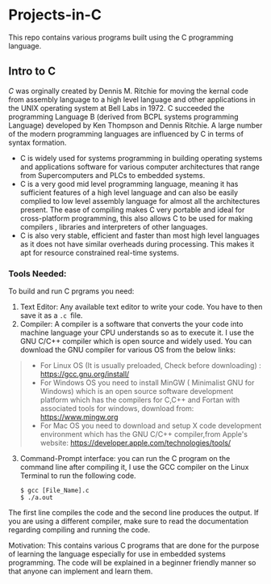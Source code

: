 # Projects-in-C
 This repo contains various programs built using the C programming language.


## Intro to C


*C*  was orginally created by Dennis M. Ritchie for moving the kernal code from assembly language to a high level language and other applications in the UNIX operating system at Bell Labs in 1972. C succeeded the programming Language B (derived from BCPL systems programming Language) developed by Ken Thompson and Dennis Ritchie. A large number of the modern programming languages are influenced by C in terms of syntax formation.

* C is widely used for systems programming in building operating systems and applications software for various computer architectures that range from Supercomputers and PLCs to   embedded systems. 
* C is a very good mid level programming language, meaning it has sufficient features of a high level language and can also be easily complied to low level assembly language for almost all the architectures present. The ease of compiling makes C very portable and ideal for cross-platform programming, this also allows C to be used for making compilers , libraries and interpreters of other languages. 
* C is also very stable, efficient and faster than most high level languages as it does not have similar overheads during processing. This makes it apt for resource constrained real-time systems. 

### Tools Needed:

To build and run C prgrams you need:
 1. Text Editor: Any available text editor to write your code. You have to then save it as a `.c `file.
 2. Compiler: A compiler is a software that converts the your code into machine language your CPU understands so as to execute it. I use the GNU C/C++ compiler which is open source and widely used. You can download the GNU compiler for various OS from the below links:
 > * For Linux OS (It is usually preloaded, Check before downloading) :  https://gcc.gnu.org/install/  
 > * For Windows OS you need to install MinGW ( Minimalist GNU for Windows) which is an open source software development platform which has the compilers for C,C++ and Fortan with associated tools for windows, download from: https://www.mingw.org  
 > * For Mac OS you need to download and setup X code development environment which has the GNU C/C++ compiler,from Apple's website:  https://developer.apple.com/technologies/tools/ 
3. Command-Prompt interface: you can run the C program on the command line after compiling it, I use the GCC compiler on the Linux Terminal to run the following code.

       $ gcc [File_Name].c
       $ ./a.out 
The first line compiles the code and the second line produces the output.
If you are using a different compiler, make sure to read the documentation regarding compiling and running the code.


Motivation: This contains various C programs that are done for the purpose of learning the language especially for use in embedded systems programming. The code will be explained in a beginner friendly manner so that anyone can implement and learn them.
